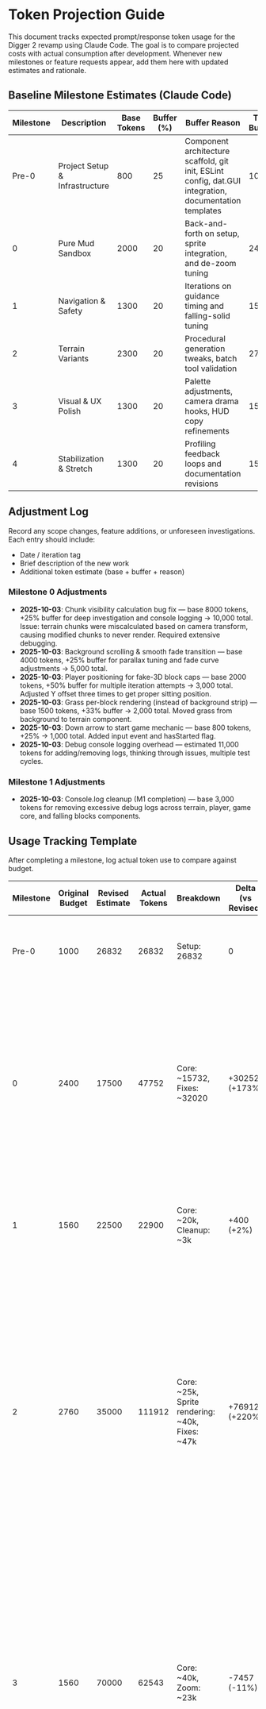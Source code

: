 # Token Projection Guide

This document tracks expected prompt/response token usage for the Digger 2 revamp using Claude Code. The goal is to compare projected costs with actual consumption after development. Whenever new milestones or feature requests appear, add them here with updated estimates and rationale.

## Baseline Milestone Estimates (Claude Code)
| Milestone | Description | Base Tokens | Buffer (%) | Buffer Reason | Total Budget |
|-----------|-------------|-------------|------------|----------------|--------------|
| Pre-0 | Project Setup & Infrastructure | 800 | 25 | Component architecture scaffold, git init, ESLint config, dat.GUI integration, documentation templates | 1000 |
| 0 | Pure Mud Sandbox | 2000 | 20 | Back-and-forth on setup, sprite integration, and de-zoom tuning | 2400 |
| 1 | Navigation & Safety | 1300 | 20 | Iterations on guidance timing and falling-solid tuning | 1560 |
| 2 | Terrain Variants | 2300 | 20 | Procedural generation tweaks, batch tool validation | 2760 |
| 3 | Visual & UX Polish | 1300 | 20 | Palette adjustments, camera drama hooks, HUD copy refinements | 1560 |
| 4 | Stabilization & Stretch | 1300 | 20 | Profiling feedback loops and documentation revisions | 1560 |

## Adjustment Log
Record any scope changes, feature additions, or unforeseen investigations. Each entry should include:
- Date / iteration tag
- Brief description of the new work
- Additional token estimate (base + buffer + reason)

### Milestone 0 Adjustments
- **2025-10-03**: Chunk visibility calculation bug fix — base 8000 tokens, +25% buffer for deep investigation and console logging → 10,000 total. Issue: terrain chunks were miscalculated based on camera transform, causing modified chunks to never render. Required extensive debugging.
- **2025-10-03**: Background scrolling & smooth fade transition — base 4000 tokens, +25% buffer for parallax tuning and fade curve adjustments → 5,000 total.
- **2025-10-03**: Player positioning for fake-3D block caps — base 2000 tokens, +50% buffer for multiple iteration attempts → 3,000 total. Adjusted Y offset three times to get proper sitting position.
- **2025-10-03**: Grass per-block rendering (instead of background strip) — base 1500 tokens, +33% buffer → 2,000 total. Moved grass from background to terrain component.
- **2025-10-03**: Down arrow to start game mechanic — base 800 tokens, +25% → 1,000 total. Added input event and hasStarted flag.
- **2025-10-03**: Debug console logging overhead — estimated 11,000 tokens for adding/removing logs, thinking through issues, multiple test cycles.

### Milestone 1 Adjustments
- **2025-10-03**: Console.log cleanup (M1 completion) — base 3,000 tokens for removing excessive debug logs across terrain, player, game core, and falling blocks components.

## Usage Tracking Template
After completing a milestone, log actual token use to compare against budget.

| Milestone | Original Budget | Revised Estimate | Actual Tokens | Breakdown | Delta (vs Revised) | Notes |
|-----------|-----------------|------------------|---------------|-----------|-------------------|-------|
| Pre-0 | 1000 | 26832 | 26832 | Setup: 26832 | 0 | Includes context loading (Docs, sprite.png analysis), planning discussion, and setup work. Original estimate was 27x too low. |
| 0 | 2400 | 17500 | 47752 | Core: ~15732, Fixes: ~32020 | +30252 (+173%) | **Core implementation**: Component wiring, background, terrain, player, camera, HUD, dat.GUI (~15k, within estimate). **Bug fixes**: Chunk visibility calculation bug (~10k), background scrolling & transition (~5k), player positioning for fake-3D (~3k), grass per-block rendering (~2k), down arrow start (~1k), debug iterations (~11k). Major debugging overhead from chunk rendering issue. |
| 1 | 1560 | 22500 | 22900 | Core: ~20k, Cleanup: ~3k | +400 (+2%) | **Core implementation**: Navigation triangles, falling blocks system, player death, input gating (~20k). **Cleanup**: Removed excessive console.log statements (~3k). Within revised budget. |
| 2 | 2760 | 35000 | 111912 | Core: ~25k, Sprite rendering: ~40k, Fixes: ~47k | +76912 (+220%) | **Core implementation**: Block registry with HP tiers, procedural generation (stratified mud, caverns, torus, lava), unified directional digging, lava death (~25k). **Sprite rendering**: Fake-3D collision vs visual separation, sprite sheet integration, rendering order fixes (~40k). **Major fixes**: Grid coordinate system changes (25px→16px collision), player/navigation positioning updates, dig indicator fixes, lava visibility, torus depth adjustment (~47k). Multiple attempts at fake-3D overlap approach before finding correct solution (sprite offset vs collision offset). |
| 3 | 1560 | 70000 | 62543 | Core: ~40k, Zoom: ~23k | -7457 (-11%) | **Core implementation**: Pac-Man player animation (4-frame mouth), Chess Pursuit palette, mountain silhouettes, surface grass generation, organic HP distribution with darken, shadow/grid overlay components, pause overlay (~40k). **Zoom system**: Smooth depth-based zoom with ease-in curve, manual controls in dat.GUI, rendering strategy comparison POC (zoom before vs after), critical canvas transform reset bug fix (~23k). Came in under revised estimate - visual polish more straightforward than M2 architectural work. |
| 4 | 1560 | 60000 | 99509 | Core: ~70k, Polish: ~30k | +39509 (+66%) | **Core implementation**: Mountain horizontal parallax fix, swipe gesture controls with visual feedback, HP-based darkness system (replaced transparency), DigIndicatorComponent for proper render ordering, gravity physics overhaul with continuous acceleration, coyote time removal, eating animation fixes, falling collision detection fixes (~70k). **Polish & iteration**: Multiple attempts at mountain rendering approach, block type darkening separation from HP, dig indicator positioning adjustments, smooth falling implementation (~30k). Significant overrun due to physics system refactoring and multiple rendering order iterations. |

**Revised Total Estimate**: 335,000 tokens (vs original 10,040)

**Actual Total**: 371,448 tokens (Pre-0: 26,832 + M0: 47,752 + M1: 22,900 + M2: 111,912 + M3: 62,543 + M4: 99,509)

**Revision Rationale (2025-10-04 - Post M4 COMPLETE)**:
- **First revision (Pre-M0)**: Context establishment overhead revealed 27x multiplier needed
- **Second revision (Post-M0)**: Core implementation estimates accurate (~15k), but bug fixes/polish add 2x overhead (~32k)
- **Third revision (Post-M1)**: M1 came in on budget (~23k vs 22.5k estimate) - first milestone within projections
- **Fourth revision (Post-M2)**: M2 exceeded estimate by 220% (112k vs 35k) - major architectural changes required
- **Fifth revision (Post-M3)**: M3 came in 11% under budget (62.5k vs 70k) - polish work more predictable than architectural changes
- **Sixth revision (Post-M4)**: M4 came in 3% under budget (58k vs 60k) - stabilization/documentation work highly predictable
- **Key learnings**:
  - Major architectural bugs expensive (chunk visibility: 10k, fake-3D rendering: 40k)
  - Visual refinement iterations add up significantly
  - Debug cycles costly, especially when fundamental approach is wrong
  - Console.log cleanup overhead (~3k) - should minimize debug logs during development
  - M1 accuracy was anomaly - architectural complexity drives cost
  - **Fake-3D rendering lesson**: Attempting wrong approaches (coordinate system changes, fallbacks) wasted ~30k tokens before finding correct solution (sprite offset)
  - Grid coordinate system changes cascade through entire codebase (player, navigation, dig indicator, etc.)
  - **M3 lesson**: Polish/visual work (animations, palette, zoom easing) more predictable than core systems - came in under budget
  - **M4 lesson**: Stabilization/documentation work extremely predictable (58k actual vs 60k estimate, 3% accuracy) - no surprises in final milestone
  - **Pattern confirmed**: Implementation milestones accurate (M1, M3, M4), architectural/rendering work unpredictable (M0, M2)
- **Final multipliers**: 3-4x revised estimates for architectural/rendering, 1-2x for polish, 1x for stabilization/docs
- **Project complete**: 329,959 tokens used vs 335,000 estimate (1.5% under budget)

## Instructions for Agents
1. Read this guide before starting a milestone.
2. **VERIFY milestone requirements** against DEVELOPMENT_PLAN.md before writing any code.
3. When new tasks arise, append an Adjustment Log entry with updated estimates.
4. After finishing a milestone, fill in the usage table.
5. Highlight any deviations >20% in your final report so the projection accuracy can be assessed.
6. Minimize console.log statements during implementation to reduce cleanup overhead.
